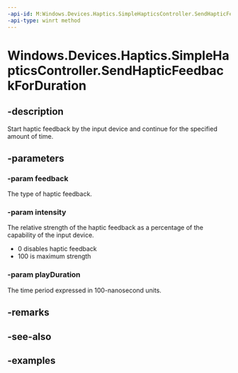 ```yaml
---
-api-id: M:Windows.Devices.Haptics.SimpleHapticsController.SendHapticFeedbackForDuration(Windows.Devices.Haptics.SimpleHapticsControllerFeedback,System.Double,Windows.Foundation.TimeSpan)
-api-type: winrt method
---
```


<!-- Method syntax.
public void SimpleHapticsController.SendHapticFeedbackForDuration(SimpleHapticsControllerFeedback feedback, Double intensity, TimeSpan playDuration)
-->

# Windows.Devices.Haptics.SimpleHapticsController.SendHapticFeedbackForDuration

## -description
Start haptic feedback by the input device and continue for the specified amount of time.

## -parameters

### -param feedback
The type of haptic feedback.

### -param intensity
The relative strength of the haptic feedback as a percentage of the capability of the input device.
- 0 disables haptic feedback
- 100 is maximum strength 

### -param playDuration
The time period expressed in 100-nanosecond units.

## -remarks

## -see-also

## -examples

